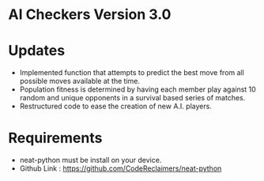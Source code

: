 # AI Checkers Version 3.0

# Updates
- Implemented function that attempts to predict the best move from all possible moves available at the time.
- Population fitness is determined by having each member play against 10 random and unique opponents in a survival based series of matches.
- Restructured code to ease the creation of new A.I. players.

# Requirements 
- neat-python must be install on your device.
- Github Link : https://github.com/CodeReclaimers/neat-python
